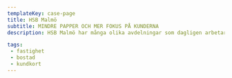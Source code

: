 ```yaml
---
templateKey: case-page
title: HSB Malmö
subtitle: MINDRE PAPPER OCH MER FOKUS PÅ KUNDERNA
description: HSB Malmö har många olika avdelningar som dagligen arbetar med att skapa ett godare boende för sina medlemmar.

tags:
 - fastighet
 - bostad
 - kundkort
---
```

